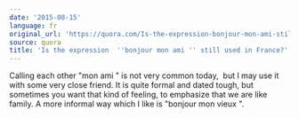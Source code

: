 ```yaml
---
date: '2015-08-15'
language: fr
original_url: 'https://quora.com/Is-the-expression-bonjour-mon-ami-still-used-in-France/answer/Clément-Renaud'
source: quora
title: 'Is the expression  ''bonjour mon ami '' still used in France?'
---
```


Calling each other  "mon ami " is not very common today,  but I may use
it with some very close friend. It is quite formal and dated tough, but
sometimes you want that kind of feeling, to emphasize that we are like
family. A more informal way which I like is  "bonjour mon vieux ".

